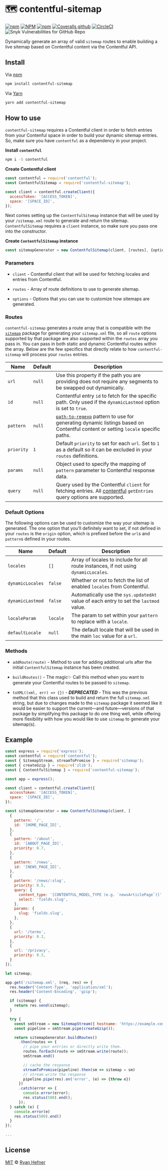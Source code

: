 # 🗺 contentful-sitemap

[![npm](https://img.shields.io/npm/v/contentful-sitemap?style=flat-square)](https://www.pkgstats.com/pkg:contentful-sitemap)
[![NPM](https://img.shields.io/npm/l/contentful-sitemap?style=flat-square)](LICENSE)
[![npm](https://img.shields.io/npm/dt/contentful-sitemap?style=flat-square)](https://www.pkgstats.com/pkg:contentful-sitemap)
[![Coveralls github](https://img.shields.io/coveralls/github/ryanhefner/contentful-sitemap?style=flat-square)](https://coveralls.io/github/ryanhefner/contentful-sitemap)
[![CircleCI](https://img.shields.io/circleci/build/github/ryanhefner/contentful-sitemap?style=flat-square)](https://circleci.com/gh/ryanhefner/contentful-sitemap)
![Snyk Vulnerabilities for GitHub Repo](https://img.shields.io/snyk/vulnerabilities/github/ryanhefner/contentful-sitemap?style=flat-square)

Dynamically generate an array of valid `sitemap` routes to enable building a live sitemap based on Contentful content via the Contentful API.

## Install

Via [npm](https://npmjs.com/package/contentful-sitemap)

```sh
npm install contentful-sitemap
```

Via [Yarn](http://yarn.fyi/contentful-sitemap)

```sh
yarn add contentful-sitemap
```


## How to use

`contentful-sitemap` requires a Contentful client in order to fetch entries from
your Contenful space in order to build your dynamic sitemap entries. So, make sure
you have `contentful` as a dependency in your project.

__Install `contentful`__

```sh
npm i -S contentful
```

__Create Contentful client__

```js
const contentful = require('contentful');
const ContentfulSitemap = require('contentful-sitemap');

const client = contentful.createClient({
  accessToken: '[ACCESS_TOKEN]',
  space: '[SPACE_ID]',
});
```

Next comes setting up the `ContentfulSitemap` instance that will be used by your
`/sitemap.xml` route to generate and return the sitemap. `ContentfulSitemap` requires
a `client` instance, so make sure you pass one into the constructor.

__Create `ContentfulSitemap` instance__

```js
const sitemapGenerator = new ContentfulSitemap(client, [routes], {options});
```

### Parameters

* `client` - Contentful client that will be used for fetching locales and entries from Contentful.

* `routes` - Array of route definitions to use to generate sitemap.

* `options` - Options that you can use to customize how sitemaps are generated.


### Routes

`contentful-sitemap` generates a route array that is compatible with the
[`sitemap`](https://npmjs.com/package/sitemap) package for generating your
`sitemap.xml` file, so all `route` options supported by that package are
also supported within the `routes` array you pass in. You can pass in both
static and dynamic Contentful routes within the array. Below are the few
specifics that directly relate to how `contentful-sitemap` will process
your `routes` entries.

| Name              | Default             | Description                                                                                                                                                                 |
| ----------------- | ------------------- | --------------------------------------------------------------------------------------------------------------------------------------------------------------------------- |
| `url`             | `null`              | Use this property if the path you are providing does not require any segments to be swapped out dynamically.                                                                |
| `id`              | `null`              | Contentful entry `id` to fetch for the specific path. Only used if the `dynamicLastmod` option is set to  `true`.                                                           |
| `pattern`         | `null`              | [`path-to-regexp`](https://npmjs.com/package/path-to-regexp) pattern to use for generating dynamic listings based on Contentful content or setting `locale` specific paths. |
| `priority`        | `1`                 | Default `priority` to set for each `url`. Set to `1` as a default so it can be excluded in your `routes` definitions.                                                       |
| `params`          | `null`              | Object used to specify the mapping of `pattern` parameter to Contentful response data.                                                                                      |
| `query`           | `null`              | Query used by the Contentful `client` for fetching entries. All [contentful](https://npmjs.com/package/contentful) `getEntries` query options are supported.                |


### Default Options

The following options can be used to customize the way your sitemap is generated.
The one option that you’ll definitely want to set, if not defined in your `routes`
is the `origin` option, which is prefixed before the `url`s and `pattern`s defined
in your routes.

| Name              | Default             | Description                                                                           |
| ----------------- | ------------------- | ------------------------------------------------------------------------------------- |
| `locales`         | `[]`                | Array of locales to include for all route instances, if not using `dynamicLocales`.   |
| `dynamicLocales`  | `false`             | Whether or not to fetch the list of enabled `locales` from Contentful.                |
| `dynamicLastmod`  | `false`             | Automatically use the `sys.updatedAt` value of each entry to set the `lastmod` value. |
| `localeParam`     | `locale`            | The param to set within your `pattern` to replace with a `locale`.                    |
| `defaultLocale`   | `null`              | The default locale that will be used in the main `loc` value for a `url`.             |


### Methods

* `addRoute(route)` - Method to use for adding additional urls after the initial `ContentfulSitemap` instance has been created.

* `buildRoutes()` - The magic✨ Call this method when you want to generate your Contentful routes to be passed to `sitemap`.

* `toXML((xml, err) => {})` - __*DEPRECATED*__ - This was the previous method that this class used to build and return the full `sitemap.xml` string, but due to changes made to the `sitemap` package it seemed like it would be easier to support the current—and future—versions of that package by simplifying this package to do one thing well, while offering more flexibility with how you would like to use `sitemap` to generate your sitemap(s).

## Example

```js
const express = require('express');
const contentful = require('contentful');
const { SitemapStream, streamToPromise } = require('sitemap');
const { createGzip } = require('zlib');
const { ContentfulSitemap } = require('contentful-sitemap');

const app = express();

const client = contentful.createClient({
  accessToken: '[ACCESS_TOKEN]',
  space: '[SPACE_ID]',
});

const sitemapGenerator = new ContentfulSitemap(client, [
  {
    pattern: '/',
    id: '[HOME_PAGE_ID]',
  },
  {
    pattern: '/about',
    id: '[ABOUT_PAGE_ID]',
    priority: 0.7,
  },
  {
    pattern: '/news',
    id: '[NEWS_PAGE_ID]',
  },
  {
    pattern: '/news/:slug',
    priority: 0.5,
    query: {
      content_type: '[CONTENTFUL_MODEL_TYPE (e.g. `newsArticlePage`)]',
      select: 'fields.slug',
    },
    params: {
      slug: 'fields.slug',
    },
  },
  {
    url: '/terms',
    priority: 0.3,
  },
  {
    url: '/privacy',
    priority: 0.3,
  }
]);

let sitemap;

app.get('/sitemap.xml', (req, res) => {
  res.header('Content-Type', 'application/xml');
  res.header('Content-Encoding', 'gzip');

  if (sitemap) {
    return res.send(sitemap);
  }

  try {
    const smStream = new SitemapStream({ hostname: 'https://example.com/' });
    const pipeline = smStream.pipe(createGzip());

    return sitemapGenerator.buildRoutes()
      .then(routes => {
        // pipe your entries or directly write them.
        routes.forEach(route => smStream.write(route));
        smStream.end()

        // cache the response
        streamToPromise(pipeline).then(sm => sitemap = sm)
        // stream write the response
        pipeline.pipe(res).on('error', (e) => {throw e})
      })
      .catch(error => {
        console.error(error);
        res.status(500).end();
      });
  } catch (e) {
    console.error(e)
    res.status(500).end()
  }
});

...

```


## License

[MIT](LICENSE) © [Ryan Hefner](https://www.ryanhefner.com)
